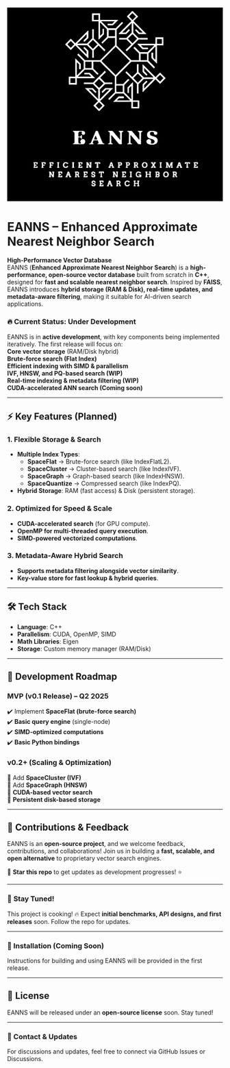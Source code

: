 


![EANNS Logo](https://github.com/AmanSwar/EANNS/blob/master/images/eannslogo.png)
# **EANNS – Enhanced Approximate Nearest Neighbor Search**  
 **High-Performance Vector Database**  
EANNS (**Enhanced Approximate Nearest Neighbor Search**) is a **high-performance, open-source vector database** built from scratch in **C++**, designed for **fast and scalable nearest neighbor search**. Inspired by **FAISS**, EANNS introduces **hybrid storage (RAM & Disk), real-time updates, and metadata-aware filtering**, making it suitable for AI-driven search applications.  

### 🔥 **Current Status: Under Development**  
EANNS is in **active development**, with key components being implemented iteratively. The first release will focus on:  
 **Core vector storage** (RAM/Disk hybrid)  
 **Brute-force search (Flat Index)**  
 **Efficient indexing with SIMD & parallelism**  
 **IVF, HNSW, and PQ-based search (WIP)**  
 **Real-time indexing & metadata filtering (WIP)**  
 **CUDA-accelerated ANN search (Coming soon)**  

---

## ⚡ **Key Features (Planned)**  
### **1. Flexible Storage & Search**  
- **Multiple Index Types**:  
  - **SpaceFlat** → Brute-force search (like IndexFlatL2).  
  - **SpaceCluster** → Cluster-based search (like IndexIVF).  
  - **SpaceGraph** → Graph-based search (like IndexHNSW).  
  - **SpaceQuantize** → Compressed search (like IndexPQ).  
- **Hybrid Storage**: RAM (fast access) & Disk (persistent storage).  

### **2. Optimized for Speed & Scale**  
- **CUDA-accelerated search** (for GPU compute).  
- **OpenMP for multi-threaded query execution**.  
- **SIMD-powered vectorized computations**.  

### **3. Metadata-Aware Hybrid Search**  
- **Supports metadata filtering alongside vector similarity**.  
- **Key-value store for fast lookup & hybrid queries**.  

---

## 🛠 **Tech Stack**  
- **Language**: C++  
- **Parallelism**: CUDA, OpenMP, SIMD  
- **Math Libraries**: Eigen  
- **Storage**: Custom memory manager (RAM/Disk)  

---

## 📌 **Development Roadmap**  
### **MVP (v0.1 Release) – Q2 2025**  
✔️ Implement **SpaceFlat (brute-force search)**  
✔️ **Basic query engine** (single-node)  
✔️ **SIMD-optimized computations**  
✔️ **Basic Python bindings**  

### **v0.2+ (Scaling & Optimization)**  
🚧 Add **SpaceCluster (IVF)**  
🚧 Add **SpaceGraph (HNSW)**  
🚧 **CUDA-based vector search**  
🚧 **Persistent disk-based storage**  

---

## 🤝 **Contributions & Feedback**  
EANNS is an **open-source project**, and we welcome feedback, contributions, and collaborations! Join us in building a **fast, scalable, and open alternative** to proprietary vector search engines.  

📢 **Star this repo** to get updates as development progresses! ⭐  

---

### 🚀 **Stay Tuned!**  
This project is cooking! 🔥 Expect **initial benchmarks, API designs, and first releases** soon. Follow the repo for updates.  

---

### **📂 Installation (Coming Soon)**  
Instructions for building and using EANNS will be provided in the first release.  

---

## **📜 License**  
EANNS will be released under an **open-source license** soon. Stay tuned!  

---

### **📧 Contact & Updates**  
For discussions and updates, feel free to connect via GitHub Issues or Discussions.  

